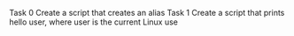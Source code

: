 Task 0 Create a script that creates an alias
Task 1 Create a script that prints hello user, where user is the current Linux use
